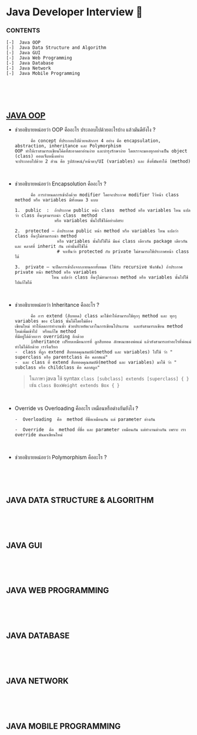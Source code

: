 # Java  Developer  Interview 🚀
### CONTENTS
    [-]  Java OOP
    [-]  Java Data Structure and Algorithm
    [-]  Java GUI
    [-]  Java Web Programming
    [-]  Java Database
    [-]  Java Network
    [-]  Java Mobile Programming

<br/><br/><br/>

## [JAVA OOP](http://programmingbright.com/blog/?page=3)
- ช่วยอธิบายหน่อยว่า OOP คืออะไร ประกอบไปด้วยอะไรบ้าง  แล้วมันดียังไง ?

            คือ concept ที่ประกอบไปด้วยหลักการ 4 อย่าง คือ encapsulation, abstraction, inheritance และ Polymorphism
      OOP ทำให้เราสามารถเขียนโค้ดที่สะอาดตาอ่านง่าย และบำรุงรักษาง่าย โดยเราจะมองทุกอย่างเป็น object (class) ออบเจ็บหนึ่งอย่าง
      จะประกอบไปด้วย 2 ส่วน คือ รูปลักษณ์/หน้าตา/UI (variables) และ สิ่งที่มันทำได้ (method)
  <br/>
  
- ช่วยอธิบายหน่อยว่า Encapsolution คืออะไร ?

            คือ การกำหนดการเข้าถึงด้วย modifier โดยจะประกาศ modifier ไว้หน้า class  method หรือ variables มีทั้งหมด 3 แบบ
  
      1.  public  :  ถ้าประกาศ public หน้า class  method หรือ variables ไหน แปลว่า class อื่นๆสามารถนำ class  method
                     หรือ variables นั้นไปใช้ได้อย่างอิสระ
      
      2.  protected – ถ้าประกาศ public หน้า method หรือ variables ไหน แปลว่า class อื่นๆไม่สามารถนำ method
                      หรือ variables นั้นไปใช้ได้ มีแค่ class เดียวกัน package เดียวกัน และ คลาสที่ inherit กัน เท่านั้นที่ใช้ได้
                      # จะเห็นว่า protected กับ private ไม่สามารถใช้ประกาศหน้า class ได้
     
      3.  private – จะปิดการเข้าถึงจากภายนอกทั้งหมด (ใช้กับ recursive ฟังก์ชัน) ถ้าประกาศ private หน้า method หรือ variables
                    ไหน แปลว่า class อื่นๆไม่สามารถนำ method หรือ variables นั้นไปใช้ ไปแก้ไขได้
  <br/>
  
- ช่วยอธิบายหน่อยว่า  Inheritance คืออะไร ?

            คือ การ extend (สืบทอด) class มาใช้ทำให้สามารถใช้ทุกๆ method และ ทุกๆ variables ของ class นั้นได้โดยไม่ต้อง
      เขียนใหม่ ทำให้ลดการทำงานซ้ำ ช่วยประหยัดเวลาในการเขียนโปรแกรม  และยังสามารถเขียน method ใหม่เพิ่มเข้าไป  หรือแก้ไข method
      ที่มีอยู่ได้ด้วยการ overriding อีกด้วย
            inheritance เปรียบเหมือนการที่ ลูกสืบทอด ลักษณะของพ่อแม่ แล้วยังสามารถทำอะไรที่พ่อแม่ทำไม่ได้อีกด้วย เราจึงเรียก
      -  class ที่ถูก extend สืบทอดคุณสมบัติ(method และ variables) ไปใช้ ว่า " superclass หรือ parentclass คือ คลาสแม่"
      -  และ class ที่ extend สืบทอดคุณสมบัติ(method และ variables) มาใช้ ว่า " subclass หรือ childclass คือ คลาสลูก"

  > ในภาษา java ใช้ syntax ```class [subclass] extends [superclass] { }``` เช่น ```class BoxWeight extends Box { }```
  <br/>
  
- Override  vs  Overloading คืออะไร เหมือนหรือต่างกันยังไง ?

      -  Overloading  คือ  method ที่ชื่อเหมือนกัน แต่ parameter ต่างกัน
  
      -  Override  คือ  method ที่ชื่อ และ parameter เหมือนกัน แต่ทำงานต่างกัน เพราะ เรา override มันมาเขียนใหม่
  <br/>
  
- ช่วยอธิบายหน่อยว่า Polymorphism คืออะไร ?
  

<br/><br/><br/>

## JAVA DATA STRUCTURE & ALGORITHM

<br/><br/><br/>

## JAVA GUI

<br/><br/><br/>

## JAVA WEB PROGRAMMING

<br/><br/><br/>

## JAVA DATABASE

<br/><br/><br/>

## JAVA NETWORK

<br/><br/><br/>

## JAVA MOBILE PROGRAMMING
